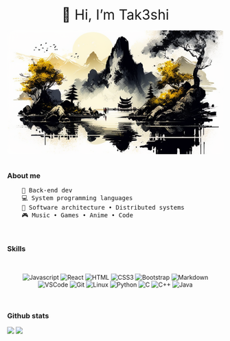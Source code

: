 <div align="center" style="font-size: 32px">👋 Hi, I’m Tak3shi</div>

<br/>  

<div align="center">
  <img  src="./assets/shaaddow_Landscape_Mountain_and_Water_Chinese_pastoral_landsc_abcf4ba2-0fb4-4ce5-9caa-0bb0d69f6c51_1.png" align="center" style="width: 100%; height: 450; border-radius:5px" />
</div>  

<br/>  

<h3>About me</h3> 

<pre>
    💼 Back-end dev
    💻 System programming languages
    📖 Software architecture • Distributed systems
    🎮 Music • Games • Anime • Code
</pre>
<br/>  


<h3>Skills</h3> 
<br/>  

<div align="center">

![Javascript](https://img.shields.io/badge/Javascript-F0DB4F?style=for-the-badge&labelColor=black&logo=javascript&logoColor=F0DB4F)
![React](https://img.shields.io/badge/-React-61DBFB?style=for-the-badge&labelColor=black&logo=react&logoColor=61DBFB)
![HTML](https://img.shields.io/badge/HTML5-E34F26?style=for-the-badge&logo=html5&logoColor=white)
![CSS3](https://img.shields.io/badge/CSS3-1572B6?style=for-the-badge&logo=css3&logoColor=white)
![Bootstrap](https://img.shields.io/badge/Bootstrap-563D7C?style=for-the-badge&logo=bootstrap&logoColor=white)
![Markdown](https://img.shields.io/badge/Markdown-000000?style=for-the-badge&logo=markdown&logoColor=white)
![VSCode](https://img.shields.io/badge/Visual_Studio-0078d7?style=for-the-badge&logo=visual%20studio&logoColor=white)
![Git](https://img.shields.io/badge/Git-F05032?style=for-the-badge&logo=git&logoColor=white)
![Linux](https://img.shields.io/badge/Linux-FCC624?style=for-the-badge&logo=linux&logoColor=black)
![Python](https://img.shields.io/badge/Python-14354C?style=for-the-badge&logo=python&logoColor=white)
![C](https://img.shields.io/badge/C-00599C?style=for-the-badge&logo=c&logoColor=white)
![C++](https://img.shields.io/badge/C%2B%2B-00599C?style=for-the-badge&logo=c%2B%2B&logoColor=white)
![Java](https://img.shields.io/badge/Java-ED8B00?style=for-the-badge&logo=openjdk&logoColor=white)

</div>

<br/>  

<h3>Github stats</h3> 

<p ><img width="50%" src="https://github-readme-stats.vercel.app/api?username=SHaddow7&show_icons=true&count_private=true&theme=react&hide_border=true&bg_color=0D1117"/> <img width="45%" src="https://github-readme-stats.vercel.app/api/top-langs/?username=SHaddow7&show_icons=true&count_private=true&theme=react&hide_border=true&bg_color=0D1117&layout=compact"/>
</p>